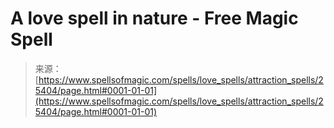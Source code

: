 <!--yml
category: 未分类
date: 2024-06-12 19:12:19
-->

# A love spell in nature - Free Magic Spell

> 来源：[https://www.spellsofmagic.com/spells/love_spells/attraction_spells/25404/page.html#0001-01-01](https://www.spellsofmagic.com/spells/love_spells/attraction_spells/25404/page.html#0001-01-01)